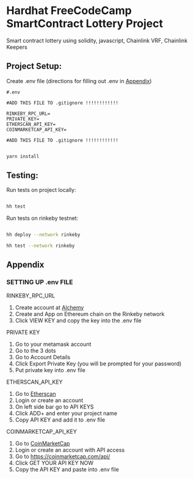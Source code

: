 # Hardhat FreeCodeCamp SmartContract Lottery Project

Smart contract lottery using solidity, javascript, Chainlink VRF, Chainlink Keepers

## **Project Setup**: 



Create .env file (directions for filling out .env in [Appendix](#appendix))

```text
#.env 

#ADD THIS FILE TO .gitignore !!!!!!!!!!!!

RINKEBY_RPC_URL=
PRIVATE_KEY=
ETHERSCAN_API_KEY=
COINMARKETCAP_API_KEY=

#ADD THIS FILE TO .gitignore !!!!!!!!!!!!

```

```bash

yarn install

```


## **Testing**: 


Run tests on project locally:

```bash

hh test

```

Run tests on rinkeby testnet: 

```bash

hh deploy --network rinkeby

hh test --network rinkeby

```



## Appendix

### SETTING UP .env FILE

 RINKEBY_RPC_URL
1. Create account at [Alchemy](https://www.alchemy.com/)
2. Create and App on Ethereum chain on the Rinkeby network
3. Click VIEW KEY and copy the key into the .env file

 PRIVATE KEY
1. Go to your metamask account
2. Go to the 3 dots 
3. Go to Account Details 
4. Click Export Private Key (you will be prompted for your password)
5. Put private key into .env file

 ETHERSCAN_API_KEY
1. Go to [Etherscan](https://etherscan.io/)
2. Login or create an account
3. On left side bar go to API KEYS 
4. Click ADD+ and enter your project name
5. Copy API KEY and add it to .env file

 COINMARKETCAP_API_KEY
1. Go to [CoinMarketCap](https://coinmarketcap.com/)
2. Login or create an account with API access 
3. Go to https://coinmarketcap.com/api/
4. Click GET YOUR API KEY NOW
5. Copy the API KEY and paste into .env file